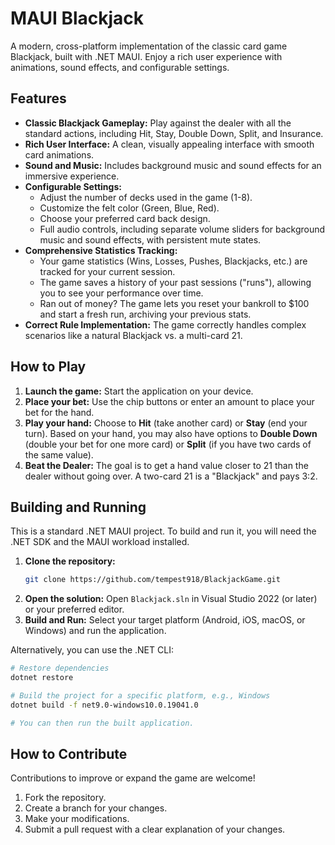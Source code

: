 # MAUI Blackjack

A modern, cross-platform implementation of the classic card game Blackjack, built with .NET MAUI. Enjoy a rich user experience with animations, sound effects, and configurable settings.

## Features

-   **Classic Blackjack Gameplay:** Play against the dealer with all the standard actions, including Hit, Stay, Double Down, Split, and Insurance.
-   **Rich User Interface:** A clean, visually appealing interface with smooth card animations.
-   **Sound and Music:** Includes background music and sound effects for an immersive experience.
-   **Configurable Settings:**
    -   Adjust the number of decks used in the game (1-8).
    -   Customize the felt color (Green, Blue, Red).
    -   Choose your preferred card back design.
    -   Full audio controls, including separate volume sliders for background music and sound effects, with persistent mute states.
-   **Comprehensive Statistics Tracking:**
    -   Your game statistics (Wins, Losses, Pushes, Blackjacks, etc.) are tracked for your current session.
    -   The game saves a history of your past sessions ("runs"), allowing you to see your performance over time.
    -   Ran out of money? The game lets you reset your bankroll to $100 and start a fresh run, archiving your previous stats.
-   **Correct Rule Implementation:** The game correctly handles complex scenarios like a natural Blackjack vs. a multi-card 21.

## How to Play

1.  **Launch the game:** Start the application on your device.
2.  **Place your bet:** Use the chip buttons or enter an amount to place your bet for the hand.
3.  **Play your hand:** Choose to **Hit** (take another card) or **Stay** (end your turn). Based on your hand, you may also have options to **Double Down** (double your bet for one more card) or **Split** (if you have two cards of the same value).
4.  **Beat the Dealer:** The goal is to get a hand value closer to 21 than the dealer without going over. A two-card 21 is a "Blackjack" and pays 3:2.

## Building and Running

This is a standard .NET MAUI project. To build and run it, you will need the .NET SDK and the MAUI workload installed.

1.  **Clone the repository:**
    ```bash
    git clone https://github.com/tempest918/BlackjackGame.git
    ```
2.  **Open the solution:** Open `Blackjack.sln` in Visual Studio 2022 (or later) or your preferred editor.
3.  **Build and Run:** Select your target platform (Android, iOS, macOS, or Windows) and run the application.

Alternatively, you can use the .NET CLI:

```bash
# Restore dependencies
dotnet restore

# Build the project for a specific platform, e.g., Windows
dotnet build -f net9.0-windows10.0.19041.0

# You can then run the built application.
```

## How to Contribute

Contributions to improve or expand the game are welcome!

1.  Fork the repository.
2.  Create a branch for your changes.
3.  Make your modifications.
4.  Submit a pull request with a clear explanation of your changes.